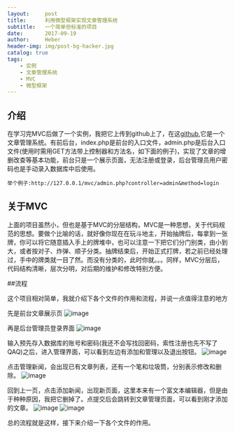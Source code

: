 ```yaml
---
layout:     post
title:      利用微型框架实现文章管理系统
subtitle:   一个简单但标准的项目
date:       2017-09-19
author:     Heber
header-img: img/post-bg-hacker.jpg
catalog: true
tags:
    - 实例
    - 文章管理系统
    - MVC
    - 微型框架
---
```



## 介绍

在学习完MVC后做了一个实例，我把它上传到github上了，在这[github](https://github.com/HeberLee/article-management-system),它是一个文章管理系统。有前后台，index.php是前台的入口文件，admin.php是后台入口文件(使用时需用GET方法带上控制器和方法名，如下面的例子)，实现了文章的增删改查等基本功能，前台只是一个展示页面，无法注册或登录，后台管理员用户密码也是手动录入数据库中后使用。


```objc
举个例子:http://127.0.0.1/mvc/admin.php?controller=admin&method=login
```

## 关于MVC

上面的项目虽然小，但也是基于MVC的分层结构，MVC是一种思想，关于代码规范的思想。要做个比喻的话，就好像你现在在玩斗地主，开始抽牌后，每拿到一张牌，你可以将它随意插入手上的牌堆中，也可以注意一下把它们分门别类，由小到大，或者按对子、炸弹、顺子分类。抽牌结束后，开始正式打牌，若之前已经处理过，手中的牌类就一目了然。而没有分类的，此时你就。。。同样，MVC分层后，代码结构清晰，层次分明，对后期的维护和修改特别方便。

##流程

这个项目相对简单，我就介绍下各个文件的作用和流程，并说一点值得注意的地方

先是前台文章展示页
![image](https://github.com/HeberLee/HeberLee.github.io/tree/master/img/index.jpg)

再是后台管理员登录界面
![image](https://github.com/HeberLee/HeberLee.github.io/tree/master/img/login.jpg)

输入预先存入数据库的账号和密码(我还不会写找回密码，索性注册也先不写了QAQ)之后，进入管理界面，可以看到左边有添加和管理以及退出按钮。
![image](https://github.com/HeberLee/HeberLee.github.io/tree/master/imgadmin.jpg)

点击管理新闻，会出现已有文章列表，还有一个笔和垃圾筒，分别表示修改和删除。
![image](https://github.com/HeberLee/HeberLee.github.io/tree/master/img/article-list.jpg)

回到上一页，点击添加新闻，出现新页面，这里本来有一个富文本编辑器，但是由于种种原因，我把它删掉了。点提交后会跳转到文章管理页面，可以看到刚才添加的文章。
![image](https://github.com/HeberLee/HeberLee.github.io/tree/master/img/article-add.jpg)
![image](https://github.com/HeberLee/HeberLee.github.io/tree/master/img/article-list-new.jpg)

总的流程就是这样，接下来介绍一下各个文件的作用。
